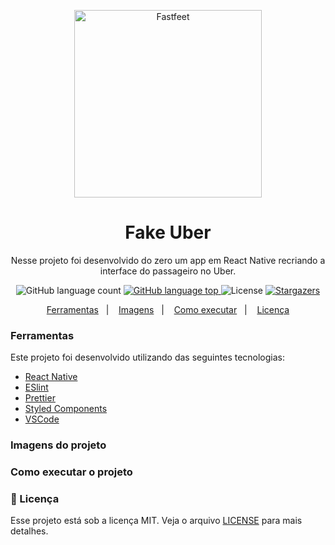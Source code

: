 <p align="center">
  <img alt="Fastfeet" title="Fastfeet" src="https://newsroomapi.uber.com/wp-content/uploads/2018/05/Logotype_digital_black_large@1x.png" width="300px" />
</p>

<h1 align="center">
  Fake Uber
</h1>

<p align="center">Nesse projeto foi desenvolvido do zero um app em React Native recriando a interface do passageiro no Uber.</p>

<p align="center">
  <img alt="GitHub language count" src="https://img.shields.io/github/languages/count/araujocristian/fake-uber?color=%2304D361">

  <a href="https://rocketseat.com.br">
    <img alt="GitHub language top" src="https://img.shields.io/github/languages/top/araujocristian/fake-uber?color=%2304D361">
  </a>

  <img alt="License" src="https://img.shields.io/badge/license-MIT-%2304D361">

  <a href="https://github.com/Rocketseat/bootcamp-gostack-desafio-02/stargazers">
    <img alt="Stargazers" src="https://img.shields.io/github/stars/araujocristian/fake-uber?style=social">
  </a>
</p>

<p align="center">
  <a href="#ferramentas">Ferramentas</a>&nbsp;&nbsp;&nbsp;|&nbsp;&nbsp;&nbsp;
  <a href="#imagens-do-projeto">Imagens</a>&nbsp;&nbsp;&nbsp;|&nbsp;&nbsp;&nbsp;
  <a href="#como-executar-o-projeto">Como executar</a>&nbsp;&nbsp;&nbsp;|&nbsp;&nbsp;&nbsp;
  <a href="#memo-licença">Licença</a>
</p>

### Ferramentas

<p>Este projeto foi desenvolvido utilizando das seguintes tecnologias:</p>

- [React Native](https://facebook.github.io/react-native/)
- [ESlint](https://eslint.org/)
- [Prettier](https://prettier.io/)
- [Styled Components](https://styled-components.com/)
- [VSCode](https://code.visualstudio.com/)

### Imagens do projeto

### Como executar o projeto


### :memo: Licença

Esse projeto está sob a licença MIT. Veja o arquivo [LICENSE](LICENSE.md) para mais detalhes.

